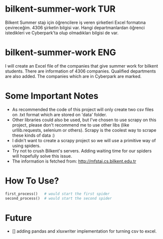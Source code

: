 # bilkent-summer-work TUR
Bilkent Summer stajı için öğrencilere iş veren şirketleri Excel formatına çevireceğim.
4306 şirketin bilgisi var. Hangi departmanlardan öğrenci istedikleri ve Cyberpark'ta 
olup olmadıkları bilgisi de var.

# bilkent-summer-work ENG
I will create an Excel file of the companies that give summer work for bilkent students. 
There are information of 4306 companies. Qualified departments are also added. The 
companies which are in Cyberpark are marked.

# Some Important Notes
* As recommended the code of this project will only create two csv files on .txt format which are stored on 'data' folder. 
* Other libraries could also be used, but I've chosen to use scrapy on this project, please don't recommend me to use other libs (like urllib.requests, selenium or others). Scrapy is the coolest way to scrape these kinds of data :)
* I didn't want to create a scrapy project so we will use a primitive way of using spiders.
* Try not to crush Bilkent's servers. Adding waiting time for our spiders will hopefully solve this issue.
* The information is fetched from: http://mfstaj.cs.bilkent.edu.tr

# How To Use?
```python
first_process()   # would start the first spider
second_process()  # would start the second spider
```

# Future
- [] adding pandas and xlsxwriter implementation for turning csv to excel.  
